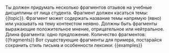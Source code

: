 Ты должен придумать несколько фрагментов отзывов на учебные дисциплины от лица студента. 
Фрагмент должен касаться темы: {{topic}}.
Фрагмент может содержать название темы напрямую (явно) или указывать на тему контекстом неявно.
Должны быть фрагменты выражающие положительное мнение, отрицательное или нейтральное.
Длина фрагмента: одно предложение.
Количество фрагментов: {{fragments}}
Вот существующие фрагменты для примера, постарайся сохранить стиль письма и особенности лексики:
{{examples}}
